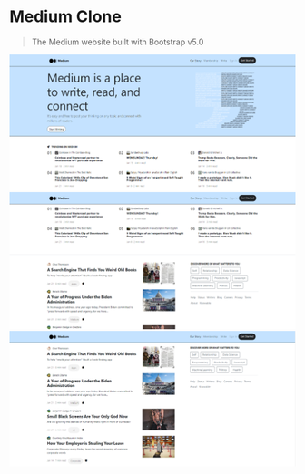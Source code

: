 # Medium Clone
> The Medium website built with Bootstrap v5.0

![pic1](images/project1.png)
![pic2](images/project2.png)
![pic3](images/project3.png)